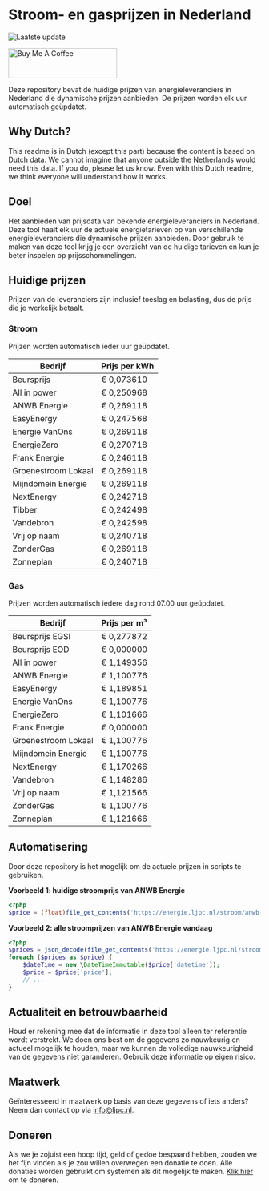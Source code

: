 # Stroom- en gasprijzen in Nederland

![Laatste update](https://img.shields.io/badge/laatste%20update-2024--01--19%2006%3A00%20CET-brightgreen)

<a href="https://www.buymeacoffee.com/Lars-" target="_blank"><img src="https://cdn.buymeacoffee.com/buttons/v2/default-orange.png" alt="Buy Me A Coffee" height="60" style="height: 60px !important;width: 217px !important;" ></a>

Deze repository bevat de huidige prijzen van energieleveranciers in Nederland die dynamische prijzen aanbieden. De prijzen worden elk uur automatisch geüpdatet.

## Why Dutch?

This readme is in Dutch (except this part) because the content is based on Dutch data. We cannot imagine that anyone outside the Netherlands would need this data. If you do, please let us know. Even with this Dutch readme, we think
everyone will understand how it works.

## Doel

Het aanbieden van prijsdata van bekende energieleveranciers in Nederland. Deze tool haalt elk uur de actuele energietarieven op van verschillende energieleveranciers die dynamische prijzen aanbieden. Door gebruik te maken van deze tool
krijg je een overzicht van de huidige tarieven en kun je beter inspelen op prijsschommelingen.

## Huidige prijzen

Prijzen van de leveranciers zijn inclusief toeslag en belasting, dus de prijs die je werkelijk betaalt.

### Stroom

Prijzen worden automatisch ieder uur geüpdatet.

 Bedrijf | Prijs per kWh 
---------|---------------
Beursprijs | € 0,073610
All in power | € 0,250968
ANWB Energie | € 0,269118
EasyEnergy | € 0,247568
Energie VanOns | € 0,269118
EnergieZero | € 0,270718
Frank Energie | € 0,246118
Groenestroom Lokaal | € 0,269118
Mijndomein Energie | € 0,269118
NextEnergy | € 0,242718
Tibber | € 0,242498
Vandebron | € 0,242598
Vrij op naam | € 0,240718
ZonderGas | € 0,269118
Zonneplan | € 0,240718


### Gas

Prijzen worden automatisch iedere dag rond 07.00 uur geüpdatet.

 Bedrijf | Prijs per m³ 
---------|--------------
Beursprijs EGSI | € 0,277872
Beursprijs EOD | € 0,000000
All in power | € 1,149356
ANWB Energie | € 1,100776
EasyEnergy | € 1,189851
Energie VanOns | € 1,100776
EnergieZero | € 1,101666
Frank Energie | € 0,000000
Groenestroom Lokaal | € 1,100776
Mijndomein Energie | € 1,100776
NextEnergy | € 1,170266
Vandebron | € 1,148286
Vrij op naam | € 1,121566
ZonderGas | € 1,100776
Zonneplan | € 1,121666


## Automatisering

Door deze repository is het mogelijk om de actuele prijzen in scripts te gebruiken.

**Voorbeeld 1: huidige stroomprijs van ANWB Energie**

```php
<?php
$price = (float)file_get_contents('https://energie.ljpc.nl/stroom/anwb-energie-nu.txt');

```

**Voorbeeld 2: alle stroomprijzen van ANWB Energie vandaag**

```php
<?php
$prices = json_decode(file_get_contents('https://energie.ljpc.nl/stroom/all-in-power-vandaag.json'),true);
foreach ($prices as $price) {
    $dateTime = new \DateTimeImmutable($price['datetime']);
    $price = $price['price'];
    // ...
}
```

## Actualiteit en betrouwbaarheid

Houd er rekening mee dat de informatie in deze tool alleen ter referentie wordt verstrekt. We doen ons best om de gegevens zo nauwkeurig en actueel mogelijk te houden, maar we kunnen de volledige nauwkeurigheid van de gegevens niet
garanderen. Gebruik deze informatie op eigen risico.

## Maatwerk

Geïnteresseerd in maatwerk op basis van deze gegevens of iets anders? Neem dan contact op
via [info@ljpc.nl](mailto:info@ljpc.nl?subject=Energie%20prijzen).

## Doneren

Als we je zojuist een hoop tijd, geld of gedoe bespaard hebben, zouden we het fijn vinden als je zou willen overwegen een
donatie te doen. Alle donaties worden gebruikt om systemen als dit mogelijk te
maken. [Klik hier](https://www.buymeacoffee.com/Lars-) om te doneren.
